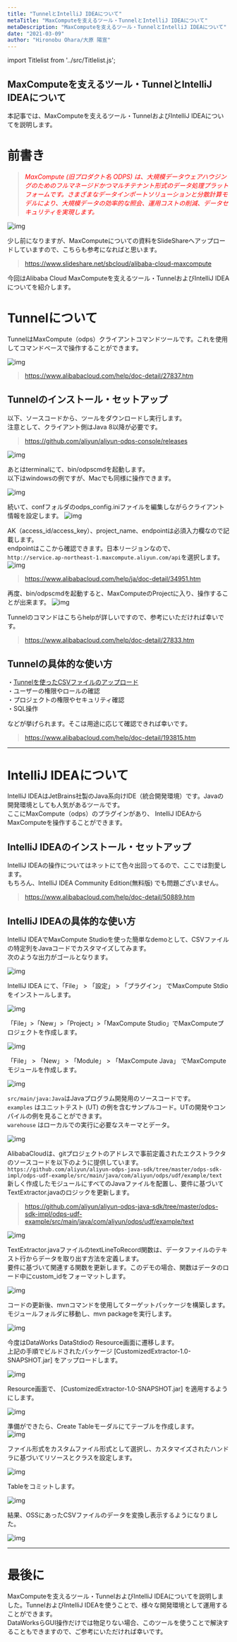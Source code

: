 ```yaml
---
title: "TunnelとIntelliJ IDEAについて"
metaTitle: "MaxComputeを支えるツール・TunnelとIntelliJ IDEAについて"
metaDescription: "MaxComputeを支えるツール・TunnelとIntelliJ IDEAについて"
date: "2021-03-09"
author: "Hironobu Ohara/大原 陽宣"
---
```


import Titlelist from '../src/Titlelist.js';

## MaxComputeを支えるツール・TunnelとIntelliJ IDEAについて

本記事では、MaxComputeを支えるツール・TunnelおよびIntelliJ IDEAについてを説明します。

# 前書き

> <span style="color: #ff0000"><i>MaxCompute (旧プロダクト名 ODPS) は、大規模データウェアハウジングのためのフルマネージドかつマルチテナント形式のデータ処理プラットフォームです。さまざまなデータインポートソリューションと分散計算モデルにより、大規模データの効率的な照会、運用コストの削減、データセキュリティを実現します。</i></span>

![img](https://raw.githubusercontent.com/sbcloud/help/master/content/usecase-MaxCompute/MaxCompute_images_26006613699521900/20210104133726.png "img")

少し前になりますが、MaxComputeについての資料をSlideShareへアップロードしていますので、こちらも参考になればと思います。 

> https://www.slideshare.net/sbcloud/alibaba-cloud-maxcompute
    

今回はAlibaba Cloud MaxComputeを支えるツール・TunnelおよびIntelliJ IDEAについてを紹介します。     

# Tunnelについて
TunnelはMaxCompute（odps）クライアントコマンドツールです。これを使用してコマンドベースで操作することができます。    

![img](https://raw.githubusercontent.com/sbcloud/help/master/content/usecase-MaxCompute/MaxCompute_images_26006613701983800/20210311144718.png "img")

> https://www.alibabacloud.com/help/doc-detail/27837.htm


## Tunnelのインストール・セットアップ
以下、ソースコードから、ツールをダウンロードし実行します。     
注意として、クライアント側はJava 8以降が必要です。     

> https://github.com/aliyun/aliyun-odps-console/releases

![img](https://raw.githubusercontent.com/sbcloud/help/master/content/usecase-MaxCompute/MaxCompute_images_26006613701983800/20210311144200.png "img")

あとはterminalにて、bin/odpscmdを起動します。    
以下はwindowsの例ですが、Macでも同様に操作できます。    

![img](https://raw.githubusercontent.com/sbcloud/help/master/content/usecase-MaxCompute/MaxCompute_images_26006613701983800/20210311202419.png "img")

続いて、confフォルダのodps_config.iniファイルを編集しながらクライアント情報を設定します。
![img](https://raw.githubusercontent.com/sbcloud/help/master/content/usecase-MaxCompute/MaxCompute_images_26006613701983800/20210311202905.png "img")

AK（access_id/access_key）、project_name、endpointは必須入力欄なので記載します。     
endpointはここから確認できます。日本リージョンなので、`http://service.ap-northeast-1.maxcompute.aliyun.com/api`を選択します。     
![img](https://raw.githubusercontent.com/sbcloud/help/master/content/usecase-MaxCompute/MaxCompute_images_26006613701983800/20210311203845.png "img")

> https://www.alibabacloud.com/help/ja/doc-detail/34951.htm

再度、bin/odpscmdを起動すると、MaxComputeのProjectに入り、操作することが出来ます。
![img](https://raw.githubusercontent.com/sbcloud/help/master/content/usecase-MaxCompute/MaxCompute_images_26006613701983800/20210311204041.png "img")


Tunnelのコマンドはこちらhelpが詳しいですので、参考にいただければ幸いです。    

> https://www.alibabacloud.com/help/doc-detail/27833.htm


## Tunnelの具体的な使い方 
・[Tunnelを使ったCSVファイルのアップロード](https://www.alibabacloud.com/help/doc-detail/147735.htm)       
・ユーザーの権限やロールの確認     
・プロジェクトの権限やセキュリティ確認     
・SQL操作     

などが挙げられます。そこは用途に応じて確認できれば幸いです。    

> https://www.alibabacloud.com/help/doc-detail/193815.htm



---

# IntelliJ IDEAについて
IntelliJ IDEAはJetBrains社製のJava系向けIDE（統合開発環境）です。Javaの開発環境としても人気があるツールです。     
ここにMaxCompute（odps）のプラグインがあり、 IntelliJ IDEAからMaxComputeを操作することができます。      

## IntelliJ IDEAのインストール・セットアップ
 IntelliJ IDEAの操作についてはネットにて色々出回ってるので、ここでは割愛します。      
もちろん、IntelliJ IDEA Community Edition(無料版) でも問題ございません。    


> https://www.alibabacloud.com/help/doc-detail/50889.htm



## IntelliJ IDEAの具体的な使い方

IntelliJ IDEAでMaxCompute Studioを使った簡単なdemoとして、CSVファイルの特定列をJavaコードでカスタマイズしてみます。     
次のような出力がゴールとなります。      

![img](https://raw.githubusercontent.com/sbcloud/help/master/content/usecase-MaxCompute/MaxCompute_images_26006613701983800/20210311210940.png "img")

IntelliJ IDEA にて、「File」 > 「設定」 > 「プラグイン」 でMaxCompute Stdioをインストールします。    

![img](https://raw.githubusercontent.com/sbcloud/help/master/content/usecase-MaxCompute/MaxCompute_images_26006613701983800/20210311205510.png "img")

「File」>「New」>「Project」>「MaxCompute Studio」でMaxComputeプロジェクトを作成します。    

![img](https://raw.githubusercontent.com/sbcloud/help/master/content/usecase-MaxCompute/MaxCompute_images_26006613701983800/20210311205702.png "img")

「File」 > 「New」 > 「Module」 > 「MaxCompute Java」 でMaxComputeモジュールを作成します。    

![img](https://raw.githubusercontent.com/sbcloud/help/master/content/usecase-MaxCompute/MaxCompute_images_26006613701983800/20210311205810.png "img")

`src/main/java:Java`はJavaプログラム開発用のソースコードです。      
`examples`  はユニットテスト (UT) の例を含むサンプルコード。UTの開発やコンパイルの例を見ることができます。    
`warehouse` はローカルでの実行に必要なスキーマとデータ。    

![img](https://raw.githubusercontent.com/sbcloud/help/master/content/usecase-MaxCompute/MaxCompute_images_26006613701983800/20210311205900.png "img")

AlibabaCloudは、gitプロジェクトのアドレスで事前定義されたエクストラクタのソースコードを以下のように提供しています。            
`https://github.com/aliyun/aliyun-odps-java-sdk/tree/master/odps-sdk-impl/odps-udf-example/src/main/java/com/aliyun/odps/udf/example/text`              
新しく作成したモジュールにすべてのJavaファイルを配置し、要件に基づいてTextExtractor.javaのロジックを更新します。          

> https://github.com/aliyun/aliyun-odps-java-sdk/tree/master/odps-sdk-impl/odps-udf-example/src/main/java/com/aliyun/odps/udf/example/text

![img](https://raw.githubusercontent.com/sbcloud/help/master/content/usecase-MaxCompute/MaxCompute_images_26006613701983800/20210311210006.png "img")

TextExtractor.javaファイルのtextLineToRecord関数は、データファイルのテキスト行からデータを取り出す方法を定義します。     
要件に基づいて関連する関数を更新します。このデモの場合、関数はデータのロード中にcustom_idをフォーマットします。     

![img](https://raw.githubusercontent.com/sbcloud/help/master/content/usecase-MaxCompute/MaxCompute_images_26006613701983800/20210311210113.png "img")

コードの更新後、mvnコマンドを使用してターゲットパッケージを構築します。     
モジュールフォルダに移動し、mvn packageを実行します。       

![img](https://raw.githubusercontent.com/sbcloud/help/master/content/usecase-MaxCompute/MaxCompute_images_26006613701983800/20210311210212.png "img")

今度はDataWorks DataStdioの Resource画面に遷移します。    
上記の手順でビルドされたパッケージ [CustomizedExtractor-1.0-SNAPSHOT.jar] をアップロードします。    

![img](https://raw.githubusercontent.com/sbcloud/help/master/content/usecase-MaxCompute/MaxCompute_images_26006613701983800/20210311212500.png "img")

Resource画面で、 [CustomizedExtractor-1.0-SNAPSHOT.jar] を適用するようにします。    

![img](https://raw.githubusercontent.com/sbcloud/help/master/content/usecase-MaxCompute/MaxCompute_images_26006613701983800/20210311212356.png "img")

準備ができたら、Create Tableモーダルにてテーブルを作成します。    
![img](https://raw.githubusercontent.com/sbcloud/help/master/content/usecase-MaxCompute/MaxCompute_images_26006613701983800/20210311210443.png "img")

ファイル形式をカスタムファイル形式として選択し、カスタマイズされたハンドラに基づいてリソースとクラスを設定します。      

![img](https://raw.githubusercontent.com/sbcloud/help/master/content/usecase-MaxCompute/MaxCompute_images_26006613701983800/20210311210609.png "img")

Tableをコミットします。     

![img](https://raw.githubusercontent.com/sbcloud/help/master/content/usecase-MaxCompute/MaxCompute_images_26006613701983800/20210311210654.png "img")

結果、OSSにあったCSVファイルのデータを変換し表示するようになりました。

![img](https://raw.githubusercontent.com/sbcloud/help/master/content/usecase-MaxCompute/MaxCompute_images_26006613701983800/20210311210828.png "img")


---

# 最後に
MaxComputeを支えるツール・TunnelおよびIntelliJ IDEAについてを説明しました。TunnelおよびIntelliJ IDEAを使うことで、様々な開発環境として運用することができます。    
DataWorksらGUI操作だけでは物足りない場合、このツールを使うことで解決することもできますので、ご参考にいただければ幸いです。      


<CommunityAuthor 
    author="Hironobu Ohara"
    self_introduction = "2019年にSBクラウドへJoin。Databaseや収集、分散処理、ETL、検索、分析、機械学習基盤の構築、運用等を経て、現在分散系をメインとしたビッグデータとデータベースを得意・専門とするデータエンジニア。 AlibabaCloud MVP。"
    imageUrl="https://avatars.githubusercontent.com/u/47152180?s=400&u=ed7d182ce541f6f0d83c54b7265136a375b24ad2&v=4"
    githubUrl="https://github.com/ohiro18"
/>




